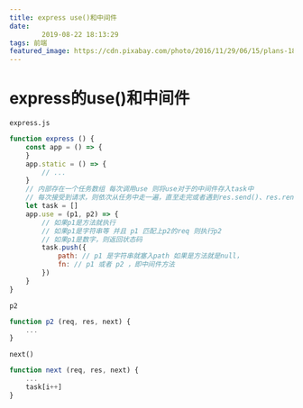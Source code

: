 ```yaml
---
title: express use()和中间件
date: 
        2019-08-22 18:13:29
tags: 前端
featured_image: https://cdn.pixabay.com/photo/2016/11/29/06/15/plans-1867745_960_720.jpg
---
```

# express的use()和中间件
`express.js`
```javascript
function express () {
	const app = () => {
	}
	app.static = () => {
		// ...
	}
	// 内部存在一个任务数组 每次调用use 则将use对于的中间件存入task中
	// 每次接受到请求，则依次从任务中走一遍，直至走完或者遇到res.send()、res.render()、res.end()等
	let task = []
	app.use = (p1, p2) => {
		// 如果p1是方法就执行
		// 如果p1是字符串等 并且 p1 匹配上p2的req 则执行p2
		// 如果p1是数字，则返回状态码
		task.push({
			path: // p1 是字符串就塞入path 如果是方法就是null，
			fn: // p1 或者 p2 ，即中间件方法
		})
	}
}
```
`p2`
```javascript
function p2 (req, res, next) {
	...
}
```

`next()`
```javascript
function next (req, res, next) {
	...
	task[i++]
}
```
